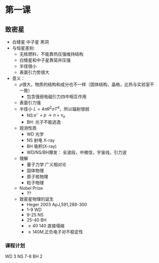 # 第一课

## 致密星

* 白矮星 中子星 黑洞  
* 与恒星差别:  
  + 无核燃料，不能靠热压强维持结构  
  + 白矮星和中子星靠简并压强  
  + 半径很小  
  + 表面引力势很大  
* 意义：  
   + $\rho$很大，物质的结构和成分也不一样（固体结构，晶格，比热与实验室不一致） 
     - 包含强弱电磁引力四中相互作用  
   + 表面引力强  
   + 半径小 $L=4\pi R^2\sigma T^4$，所以辐射很弱  
     - NS:$e^{-}+p\rightarrow n +\nu_e$  
     - BH: 光子不能逃逸  
   + 观测性质  
     - WD 光学  
     - NS 射电 X-ray
     - BH 吸积(X-ray) 
     - WD/NS/BH爆发： 全波段，中微信，宇宙线，引力波
  + 理解
    - 量子力学 广义相对论
    - 固体物理
    - 原子核物理
    - 粒子物理
  + Nobel Prize
    - ?? 
  + 致密星物理的诞生
    - Heger 2003 ApJ,591,288-300
    - 1-9 WD
    - 9-25 NS
    - 25-40 BH
    - $≥40~140$ 直接塌缩
    - $\geq 140M$,正负电子对不稳定性

### 课程计划
WD 3
NS 7-8
BH 2

